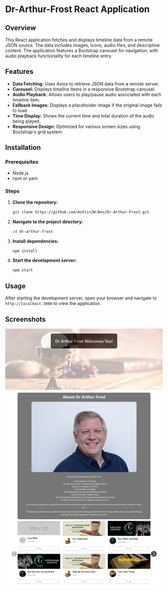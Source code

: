 # Dr-Arthur-Frost React Application

## Overview
This React application fetches and displays timeline data from a remote JSON source. The data includes images, icons, audio files, and descriptive content. The application features a Bootstrap carousel for navigation, with audio playback functionality for each timeline entry.

## Features
- **Data Fetching:** Uses Axios to retrieve JSON data from a remote server.
- **Carousel:** Displays timeline items in a responsive Bootstrap carousel.
- **Audio Playback:** Allows users to play/pause audio associated with each timeline item.
- **Fallback Images:** Displays a placeholder image if the original image fails to load.
- **Time Display:** Shows the current time and total duration of the audio being played.
- **Responsive Design:** Optimized for various screen sizes using Bootstrap's grid system.

## Installation

### Prerequisites
- Node.js
- npm or yarn

### Steps

1. **Clone the repository:**
   ```bash
   git clone https://github.com/AshtinJW-Dev/Dr-Arthur-Frost.git

   ```
2. **Navigate to the project directory:**
   ```bash
   cd dr-arthur-frost
   ```

3. **Install dependencies:**
   ```bash
   npm install
   ```

4. **Start the development server:**
   ```bash
   npm start
   ```

## Usage
After starting the development server, open your browser and navigate to `http://localhost:3000` to view the application.

## Screenshots
![Screenshot of the Timeline Application](screenshot.png)